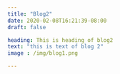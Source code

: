 ```yaml
---
title: "Blog2"
date: 2020-02-08T16:21:39-08:00
draft: false

heading: This is heading of blog2
text: "this is text of blog 2"
image : /img/blog1.png

---
```


